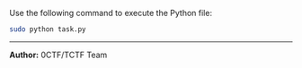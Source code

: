 Use the following command to execute the Python file:

```bash
sudo python task.py
```

---
**Author:** 0CTF/TCTF Team